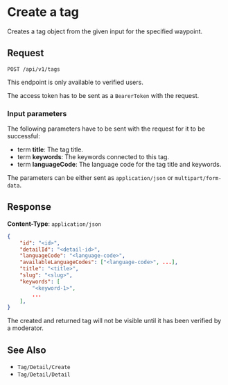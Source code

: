 # Create a tag

Creates a tag object from the given input for the specified waypoint.

## Request

    POST /api/v1/tags

This endpoint is only available to verified users.

The access token has to be sent as a `BearerToken` with the request.

### Input parameters

The following parameters have to be sent with the request for it to be successful:

- term **title**: The tag title.
- term **keywords**: The keywords connected to this tag.
- term **languageCode**: The language code for the tag title and keywords.

The parameters can be either sent as `application/json` or `multipart/form-data`.

## Response

**Content-Type**: `application/json`

```json
{
    "id": "<id>",
    "detailId": "<detail-id>",
    "languageCode": "<language-code>",
    "availableLanguageCodes": ["<language-code>", ...],
    "title": "<title>",
    "slug": "<slug>",
    "keywords": [
        "<keyword-1>",
        ...
    ],
}
```

The created and returned tag will not be visible until it has been verified by a moderator.

## See Also

* ``Tag/Detail/Create``
* ``Tag/Detail/Detail``
